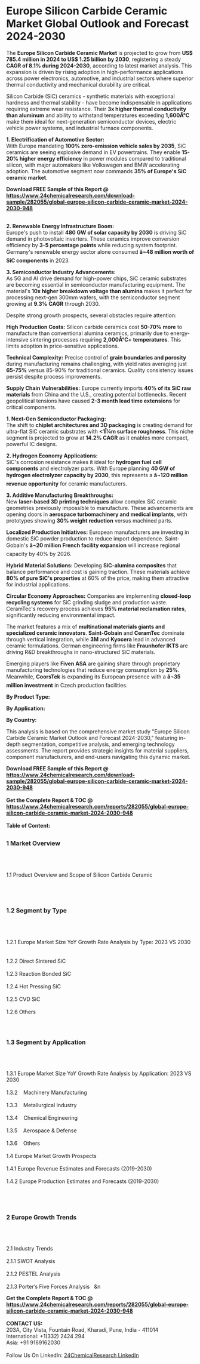 <h1>Europe Silicon Carbide Ceramic Market Global Outlook and Forecast 2024-2030</h1><p>The <strong>Europe Silicon Carbide Ceramic Market</strong> is projected to grow from <strong>US$ 785.4 million in 2024 to US$ 1.25 billion by 2030</strong>, registering a steady <strong>CAGR of 8.1% during 2024-2030</strong>, according to latest market analysis. This expansion is driven by rising adoption in high-performance applications across power electronics, automotive, and industrial sectors where superior thermal conductivity and mechanical durability are critical.</p><p>Silicon Carbide (SiC) ceramics - synthetic materials with exceptional hardness and thermal stability - have become indispensable in applications requiring extreme wear resistance. Their <strong>3x higher thermal conductivity than aluminum</strong> and ability to withstand temperatures exceeding <strong>1,600Â°C</strong> make them ideal for next-generation semiconductor devices, electric vehicle power systems, and industrial furnace components.</p><p><strong>1. Electrification of Automotive Sector:</strong><br>
With Europe mandating <strong>100% zero-emission vehicle sales by 2035</strong>, SiC ceramics are seeing explosive demand in EV powertrains. They enable <strong>15-20% higher energy efficiency</strong> in power modules compared to traditional silicon, with major automakers like Volkswagen and BMW accelerating adoption. The automotive segment now commands <strong>35% of Europe's SiC ceramic market</strong>.</p><div><b>Download FREE Sample of this Report @ 
            <a href="https://www.24chemicalresearch.com/download-sample/282055/global-europe-silicon-carbide-ceramic-market-2024-2030-948">
            https://www.24chemicalresearch.com/download-sample/282055/global-europe-silicon-carbide-ceramic-market-2024-2030-948</a></b></div><br><p><strong>2. Renewable Energy Infrastructure Boom:</strong><br>
Europe's push to install <strong>480 GW of solar capacity by 2030</strong> is driving SiC demand in photovoltaic inverters. These ceramics improve conversion efficiency by <strong>3-5 percentage points</strong> while reducing system footprint. Germany's renewable energy sector alone consumed <strong>â¬48 million worth of SiC components</strong> in 2023.</p><p><strong>3. Semiconductor Industry Advancements:</strong><br>
As 5G and AI drive demand for high-power chips, SiC ceramic substrates are becoming essential in semiconductor manufacturing equipment. The material's <strong>10x higher breakdown voltage than alumina</strong> makes it perfect for processing next-gen 300mm wafers, with the semiconductor segment growing at <strong>9.3% CAGR</strong> through 2030.</p><p>Despite strong growth prospects, several obstacles require attention:</p><p><strong>High Production Costs:</strong> Silicon carbide ceramics cost <strong>50-70% more</strong> to manufacture than conventional alumina ceramics, primarily due to energy-intensive sintering processes requiring <strong>2,000Â°C+ temperatures</strong>. This limits adoption in price-sensitive applications.</p><p><strong>Technical Complexity:</strong> Precise control of <strong>grain boundaries and porosity</strong> during manufacturing remains challenging, with yield rates averaging just <strong>65-75%</strong> versus 85-90% for traditional ceramics. Quality consistency issues persist despite process improvements.</p><p><strong>Supply Chain Vulnerabilities:</strong> Europe currently imports <strong>40% of its SiC raw materials</strong> from China and the U.S., creating potential bottlenecks. Recent geopolitical tensions have caused <strong>2-3 month lead time extensions</strong> for critical components.</p><p><strong>1. Next-Gen Semiconductor Packaging:</strong><br>
The shift to <strong>chiplet architectures and 3D packaging</strong> is creating demand for ultra-flat SiC ceramic substrates with <strong>&lt;1Î¼m surface roughness</strong>. This niche segment is projected to grow at <strong>14.2% CAGR</strong> as it enables more compact, powerful IC designs.</p><p><strong>2. Hydrogen Economy Applications:</strong><br>
SiC's corrosion resistance makes it ideal for <strong>hydrogen fuel cell components</strong> and electrolyzer parts. With Europe planning <strong>40 GW of hydrogen electrolyzer capacity by 2030</strong>, this represents a <strong>â¬120 million revenue opportunity</strong> for ceramic manufacturers.</p><p><strong>3. Additive Manufacturing Breakthroughs:</strong><br>
New <strong>laser-based 3D printing techniques</strong> allow complex SiC ceramic geometries previously impossible to manufacture. These advancements are opening doors in <strong>aerospace turbomachinery and medical implants</strong>, with prototypes showing <strong>30% weight reduction</strong> versus machined parts.</p><p><strong>Localized Production Initiatives:</strong> European manufacturers are investing in domestic SiC powder production to reduce import dependence. Saint-Gobain's <strong>â¬20 million French facility expansion</strong> will increase regional capacity by 40% by 2026.</p><p><strong>Hybrid Material Solutions:</strong> Developing <strong>SiC-alumina composites</strong> that balance performance and cost is gaining traction. These materials achieve <strong>80% of pure SiC's properties</strong> at 60% of the price, making them attractive for industrial applications.</p><p><strong>Circular Economy Approaches:</strong> Companies are implementing <strong>closed-loop recycling systems</strong> for SiC grinding sludge and production waste. CeramTec's recovery process achieves <strong>95% material reclamation rates</strong>, significantly reducing environmental impact.</p><p>The market features a mix of <strong>multinational materials giants and specialized ceramic innovators</strong>. <strong>Saint-Gobain</strong> and <strong>CeramTec</strong> dominate through vertical integration, while <strong>3M</strong> and <strong>Kyocera</strong> lead in advanced ceramic formulations. German engineering firms like <strong>Fraunhofer IKTS</strong> are driving R&amp;D breakthroughs in nano-structured SiC materials.</p><p>Emerging players like <strong>Fiven ASA</strong> are gaining share through proprietary manufacturing technologies that reduce energy consumption by <strong>25%</strong>. Meanwhile, <strong>CoorsTek</strong> is expanding its European presence with a <strong>â¬35 million investment</strong> in Czech production facilities.</p><p><strong>By Product Type:</strong></p><p><strong>By Application:</strong></p><p><strong>By Country:</strong></p><p>This analysis is based on the comprehensive market study "Europe Silicon Carbide Ceramic Market Outlook and Forecast 2024-2030," featuring in-depth segmentation, competitive analysis, and emerging technology assessments. The report provides strategic insights for material suppliers, component manufacturers, and end-users navigating this dynamic market.</p><div><b>Download FREE Sample of this Report @ 
            <a href="https://www.24chemicalresearch.com/download-sample/282055/global-europe-silicon-carbide-ceramic-market-2024-2030-948">
            https://www.24chemicalresearch.com/download-sample/282055/global-europe-silicon-carbide-ceramic-market-2024-2030-948</a></b></div><br><div><b>Get the Complete Report & TOC @ 
            <a href="https://www.24chemicalresearch.com/reports/282055/global-europe-silicon-carbide-ceramic-market-2024-2030-948">
            https://www.24chemicalresearch.com/reports/282055/global-europe-silicon-carbide-ceramic-market-2024-2030-948</a></b></div><br>
            <b>Table of Content:</b><p><h2><span style="font-size:16px"><strong>1 Market Overview&nbsp;&nbsp; &nbsp;</strong></span></h2><br />
<br />
<p>1.1 Product Overview and Scope of Silicon Carbide Ceramic&nbsp;</p><br />
<br />
<h2><strong><span style="font-size:16px">1.2 Segment by Type&nbsp;&nbsp; &nbsp;</span></strong></h2><br />
<br />
<p>1.2.1 Europe Market Size YoY Growth Rate Analysis by Type: 2023 VS 2030&nbsp;&nbsp; &nbsp;<br /><br />
1.2.2 Direct Sintered SiC&nbsp;&nbsp; &nbsp;<br /><br />
1.2.3 Reaction Bonded SiC<br /><br />
1.2.4 Hot Pressing SiC<br /><br />
1.2.5 CVD SiC<br /><br />
1.2.6 Others<br /><br />
<br />
<h2><span style="font-size:16px"><strong>1.3 Segment by Application&nbsp;&nbsp;</strong></span></h2><br />
<br />
<p>1.3.1 Europe Market Size YoY Growth Rate Analysis by Application: 2023 VS 2030&nbsp;&nbsp; &nbsp;<br /><br />
1.3.2&nbsp;&nbsp; &nbsp;Machinery Manufacturing<br /><br />
1.3.3&nbsp;&nbsp; &nbsp;Metallurgical Industry<br /><br />
1.3.4&nbsp;&nbsp; &nbsp;Chemical Engineering<br /><br />
1.3.5&nbsp;&nbsp; &nbsp;Aerospace & Defense<br /><br />
1.3.6&nbsp;&nbsp; &nbsp;Others<br /><br />
1.4 Europe Market Growth Prospects&nbsp;&nbsp; &nbsp;<br /><br />
1.4.1 Europe Revenue Estimates and Forecasts (2019-2030)&nbsp;&nbsp; &nbsp;<br /><br />
1.4.2 Europe Production Estimates and Forecasts (2019-2030)&nbsp;&nbsp;</p><br />
<br />
<h2><span style="font-size:16px"><strong>2 Europe Growth Trends&nbsp;&nbsp; &nbsp;</strong></span></h2><br />
<br />
<p>2.1 Industry Trends&nbsp;&nbsp; &nbsp;<br /><br />
2.1.1 SWOT Analysis&nbsp;&nbsp; &nbsp;<br /><br />
2.1.2 PESTEL Analysis&nbsp;&nbsp; &nbsp;<br /><br />
2.1.3 Porter&rsquo;s Five Forces Analysis&nbsp;&nbsp; &n</p><div><b>Get the Complete Report & TOC @ 
            <a href="https://www.24chemicalresearch.com/reports/282055/global-europe-silicon-carbide-ceramic-market-2024-2030-948">
            https://www.24chemicalresearch.com/reports/282055/global-europe-silicon-carbide-ceramic-market-2024-2030-948</a></b></div><br><b>CONTACT US:</b><br>
            203A, City Vista, Fountain Road, Kharadi, Pune, India - 411014<br>
            International: +1(332) 2424 294<br>
            Asia: +91 9169162030 <br><br>
            Follow Us On LinkedIn: <a href="https://www.linkedin.com/company/24chemicalresearch/">24ChemicalResearch LinkedIn</a>